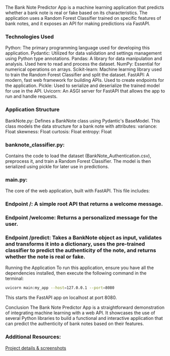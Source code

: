 The Bank Note Predictor App is a machine learning application that predicts whether a bank note is real or fake based on its characteristics. 
The application uses a Random Forest Classifier trained on specific features of bank notes, and it exposes an API for making predictions via FastAPI.

### Technologies Used
Python: The primary programming language used for developing this application.
Pydantic: Utilized for data validation and settings management using Python type annotations.
Pandas: A library for data manipulation and analysis. Used here to read and process the dataset.
NumPy: Essential for numerical operations on arrays.
Scikit-learn: Machine learning library used to train the Random Forest Classifier and split the dataset.
FastAPI: A modern, fast web framework for building APIs. Used to create endpoints for the application.
Pickle: Used to serialize and deserialize the trained model for use in the API.
Uvicorn: An ASGI server for FastAPI that allows the app to run and handle requests.


### Application Structure
BankNote.py: Defines a BankNote class using Pydantic's BaseModel. This class models the data structure for a bank note with attributes:
variance: Float
skewness: Float
curtosis: Float
entropy: Float

### banknote_classifier.py: 
Contains the code to load the dataset (BankNote_Authentication.csv), preprocess it, and train a Random Forest Classifier. The model is then serialized using pickle for later use in predictions.
### main.py: 
The core of the web application, built with FastAPI. This file includes:

### Endpoint /: A simple root API that returns a welcome message.
### Endpoint /welcome: Returns a personalized message for the user.
### Endpoint /predict: Takes a BankNote object as input, validates and transforms it into a dictionary, uses the pre-trained classifier to predict the authenticity of the note, and returns whether the note is real or fake.


Running the Application
To run this application, ensure you have all the dependencies installed, then execute the following command in the terminal:

```bash
uvicorn main:my_app --host=127.0.0.1 --port=8080
```
This starts the FastAPI app on localhost at port 8080.

Conclusion
The Bank Note Predictor App is a straightforward demonstration of integrating machine learning with a web API. It showcases the use of several Python libraries to build a functional and interactive application that can predict the authenticity of bank notes based on their features. ​

### Additional Resources:
[Project details & screenshots](https://www.notion.so/Portfolio-Projects-SRL-83d36d9c198b409b8ec6a798b2df68d4?p=6dabb81aef3543d98779b30797c406f9&pm=c)
